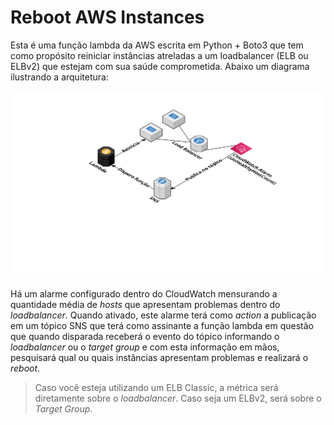 # Reboot AWS Instances

Esta é uma função lambda da AWS escrita em Python + Boto3 que tem como propósito reiniciar instâncias atreladas a um loadbalancer (ELB ou ELBv2) que estejam com sua saúde comprometida. Abaixo um diagrama ilustrando a arquitetura:

![Arquitetura do projeto](architecture.png)

Há um alarme configurado dentro do CloudWatch mensurando a quantidade média de *hosts* que apresentam problemas dentro do *loadbalancer*. Quando ativado, este alarme terá como *action* a publicação em um tópico SNS que terá como assinante a função lambda em questão que quando disparada receberá o evento do tópico informando o *loadbalancer* ou o *target group* e com esta informação em mãos, pesquisará qual ou quais instâncias apresentam problemas e realizará o *reboot*.

> Caso você esteja utilizando um ELB Classic, a métrica será diretamente sobre o *loadbalancer*. Caso seja um ELBv2, será sobre o *Target Group*.
